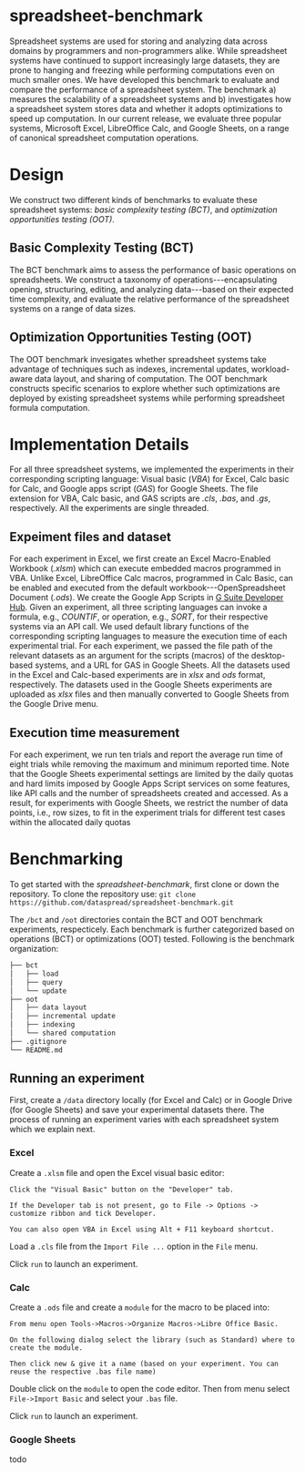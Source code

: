 # spreadsheet-benchmark
Spreadsheet systems are used for storing and analyzing data
across domains by programmers and non-programmers alike.
While spreadsheet systems have continued to support
increasingly large datasets,
they are prone to hanging and
freezing while performing computations even on much smaller ones.
We have developed this benchmark
to evaluate and compare the performance of a spreadsheet system.
The benchmark a) measures the scalability of a spreadsheet systems
and b) investigates how a spreadsheet system stores data and whether it adopts optimizations
to speed up computation.
In our current release, we evaluate three popular systems, Microsoft Excel, LibreOffice Calc, and Google Sheets,
on a range of canonical spreadsheet computation operations.

# Design 
We construct two different kinds of benchmarks
to evaluate
these spreadsheet systems: _basic complexity testing (BCT)_, 
and _optimization opportunities testing (OOT)_. 


## Basic Complexity Testing (BCT) 
The BCT benchmark aims to assess the performance of
basic operations on spreadsheets. 
We construct a taxonomy of operations---encapsulating
opening, structuring, editing, and analyzing data---based on their
expected time complexity, and 
evaluate the relative performance of the spreadsheet
systems on a range of data sizes.

## Optimization Opportunities Testing (OOT) 
The OOT benchmark invesigates
whether
spreadsheet systems
take advantage of
techniques
such as 
indexes, 
incremental updates, 
workload-aware data layout, and 
sharing of computation.
The OOT benchmark 
constructs specific scenarios
to explore 
whether such optimizations are 
deployed by existing spreadsheet systems
while performing spreadsheet formula computation.

# Implementation Details
For all three spreadsheet systems, 
we implemented the experiments in their corresponding scripting language:
Visual basic (_VBA_) for Excel, 
Calc basic for Calc, and Google apps script (_GAS_) for Google Sheets. 
The file extension for VBA, Calc basic, and GAS scripts are _.cls_, _.bas_, and _.gs_, respectively.
All the experiments are single threaded. 

## Expeiment files and dataset
For each experiment in Excel, we first 
create an Excel Macro-Enabled Workbook (_.xlsm_) 
which can execute embedded macros programmed in VBA. 
Unlike Excel, LibreOffice Calc macros, programmed in Calc Basic, 
can be enabled and executed from the default workbook---OpenSpreadsheet Document (_.ods_). 
We create the Google App Scripts in 
[G Suite Developer Hub](https://developers.google.com/gsuite). 
Given an experiment, all three scripting languages can 
invoke a formula, e.g., _COUNTIF_, or operation, e.g., _SORT_, 
for their respective systems via an API call. 
We used default library functions of the corresponding 
scripting languages to measure the execution time of each experimental trial. 
For each experiment, we passed the file path of the 
relevant datasets as an argument for the scripts (macros) 
of the desktop-based systems, and a URL for GAS in Google Sheets. 
All the datasets used in the Excel and Calc-based experiments 
are in _xlsx_ and _ods_ format, 
respectively. 
The datasets used in the Google Sheets experiments are uploaded as _xlsx_ 
files and then manually converted to Google Sheets from the Google Drive menu.

## Execution time measurement
For each experiment, we run ten trials and report the average run time of
eight trials while removing the maximum and minimum reported time. 
Note that the Google Sheets experimental settings are 
limited by the daily quotas 
and hard limits imposed by 
Google Apps Script services 
on some features, 
like API calls and the number of spreadsheets 
created and accessed. 
As a result, for experiments with Google Sheets, 
we restrict the number of data points, i.e., row sizes,
to fit in the experiment trials for different test cases 
within the allocated daily quotas

# Benchmarking

To get started with the _spreadsheet-benchmark_, first clone or down the repository. 
To clone the repository use: `git clone https://github.com/dataspread/spreadsheet-benchmark.git`

The `/bct` and `/oot` directories contain the BCT and OOT benchmark experiments, respecticely.
Each benchmark is further categorized based on operations (BCT) or optimizations (OOT) tested. 
Following is the benchmark organization:

```bash
├── bct
│   ├── load
│   ├── query
│   └── update
├── oot
│   ├── data layout
│   ├── incremental update
│   ├── indexing
│   └── shared computation
├── .gitignore
└── README.md
```

## Running an experiment 

First, create a `/data` directory locally (for Excel and Calc) or
in Google Drive (for Google Sheets) and save your experimental datasets there. 
The process of running an experiment varies with each spreadsheet system which we explain next.

### Excel

Create a `.xlsm` file and open the Excel visual basic editor:

```
Click the "Visual Basic" button on the "Developer" tab.

If the Developer tab is not present, go to File -> Options -> customize ribbon and tick Developer.

You can also open VBA in Excel using Alt + F11 keyboard shortcut.
```
Load a `.cls` file from the `Import File ...` option in the `File` menu.

Click `run` to launch an experiment.

### Calc

Create a `.ods` file and create a `module` for the macro to be placed into:

```
From menu open Tools->Macros->Organize Macros->Libre Office Basic.

On the following dialog select the library (such as Standard) where to create the module. 

Then click new & give it a name (based on your experiment. You can reuse the respective .bas file name)
```
Double click on the `module` to open the code editor. Then from menu select `File->Import Basic` and select your `.bas` file.

Click `run` to launch an experiment.

### Google Sheets

todo
